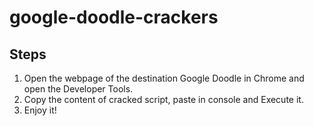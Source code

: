# google-doodle-crackers

## Steps

1. Open the webpage of the destination Google Doodle in Chrome and open the Developer Tools.
2. Copy the content of cracked script, paste in console and Execute it.
3. Enjoy it!

